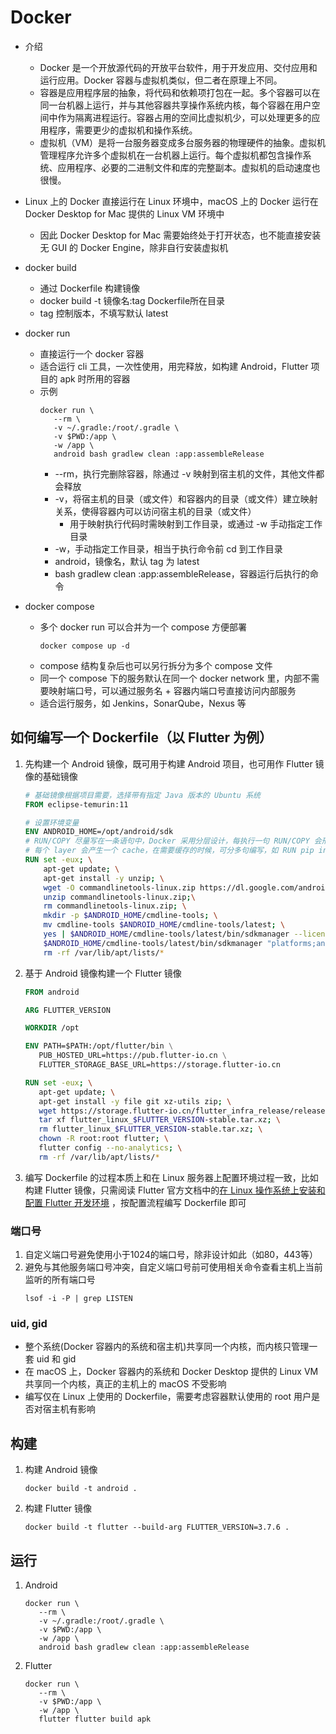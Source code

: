 # Docker

* 介绍
    * Docker 是一个开放源代码的开放平台软件，用于开发应用、交付应用和运行应用。Docker 容器与虚拟机类似，但二者在原理上不同。
    * 容器是应用程序层的抽象，将代码和依赖项打包在一起。多个容器可以在同一台机器上运行，并与其他容器共享操作系统内核，每个容器在用户空间中作为隔离进程运行。容器占用的空间比虚拟机少，可以处理更多的应用程序，需要更少的虚拟机和操作系统。
    * 虚拟机（VM）是将一台服务器变成多台服务器的物理硬件的抽象。虚拟机管理程序允许多个虚拟机在一台机器上运行。每个虚拟机都包含操作系统、应用程序、必要的二进制文件和库的完整副本。虚拟机的启动速度也很慢。

* Linux 上的 Docker 直接运行在 Linux 环境中，macOS 上的 Docker 运行在 Docker Desktop for Mac 提供的 Linux VM 环境中
    * 因此 Docker Desktop for Mac 需要始终处于打开状态，也不能直接安装无 GUI 的 Docker Engine，除非自行安装虚拟机

* docker build
    * 通过 Dockerfile 构建镜像
    * docker build -t 镜像名:tag Dockerfile所在目录
    * tag 控制版本，不填写默认 latest

* docker run
    * 直接运行一个 docker 容器
    * 适合运行 cli 工具，一次性使用，用完释放，如构建 Android，Flutter 项目的 apk 时所用的容器
    * 示例
      ```shell
      docker run \
         --rm \
         -v ~/.gradle:/root/.gradle \
         -v $PWD:/app \
         -w /app \
         android bash gradlew clean :app:assembleRelease
      ```
        * --rm，执行完删除容器，除通过 -v 映射到宿主机的文件，其他文件都会释放
        * -v，将宿主机的目录（或文件）和容器内的目录（或文件）建立映射关系，使得容器内可以访问宿主机的目录（或文件）
            * 用于映射执行代码时需映射到工作目录，或通过 -w 手动指定工作目录
        * -w，手动指定工作目录，相当于执行命令前 cd 到工作目录
        * android，镜像名，默认 tag 为 latest
        * bash gradlew clean :app:assembleRelease，容器运行后执行的命令

* docker compose
    * 多个 docker run 可以合并为一个 compose 方便部署
      ```shell
      docker compose up -d
      ```
    * compose 结构复杂后也可以另行拆分为多个 compose 文件
    * 同一个 compose 下的服务默认在同一个 docker network 里，内部不需要映射端口号，可以通过服务名 + 容器内端口号直接访问内部服务
    * 适合运行服务，如 Jenkins，SonarQube，Nexus 等

## 如何编写一个 Dockerfile（以 Flutter 为例）

1. 先构建一个 Android 镜像，既可用于构建 Android 项目，也可用作 Flutter 镜像的基础镜像
   ```dockerfile
   # 基础镜像根据项目需要，选择带有指定 Java 版本的 Ubuntu 系统
   FROM eclipse-temurin:11
   
   # 设置环境变量
   ENV ANDROID_HOME=/opt/android/sdk
   # RUN/COPY 尽量写在一条语句中，Docker 采用分层设计，每执行一句 RUN/COPY 会形成一个新的 layer，增加最终的镜像大小
   # 每个 layer 会产生一个 cache，在需要缓存的时候，可分多句编写，如 RUN pip install -r requirements.txt 等
   RUN set -eux; \
       apt-get update; \
       apt-get install -y unzip; \
       wget -O commandlinetools-linux.zip https://dl.google.com/android/repository/commandlinetools-linux-9477386_latest.zip; \
       unzip commandlinetools-linux.zip;\
       rm commandlinetools-linux.zip; \
       mkdir -p $ANDROID_HOME/cmdline-tools; \
       mv cmdline-tools $ANDROID_HOME/cmdline-tools/latest; \
       yes | $ANDROID_HOME/cmdline-tools/latest/bin/sdkmanager --licenses; \
       $ANDROID_HOME/cmdline-tools/latest/bin/sdkmanager "platforms;android-33"; \
       rm -rf /var/lib/apt/lists/*
   ```
2. 基于 Android 镜像构建一个 Flutter 镜像
   ```dockerfile
   FROM android
   
   ARG FLUTTER_VERSION
   
   WORKDIR /opt
   
   ENV PATH=$PATH:/opt/flutter/bin \
      PUB_HOSTED_URL=https://pub.flutter-io.cn \
      FLUTTER_STORAGE_BASE_URL=https://storage.flutter-io.cn
   
   RUN set -eux; \
      apt-get update; \
      apt-get install -y file git xz-utils zip; \
      wget https://storage.flutter-io.cn/flutter_infra_release/releases/stable/linux/flutter_linux_$FLUTTER_VERSION-stable.tar.xz; \
      tar xf flutter_linux_$FLUTTER_VERSION-stable.tar.xz; \
      rm flutter_linux_$FLUTTER_VERSION-stable.tar.xz; \
      chown -R root:root flutter; \
      flutter config --no-analytics; \
      rm -rf /var/lib/apt/lists/*
   ```
3. 编写 Dockerfile 的过程本质上和在 Linux 服务器上配置环境过程一致，比如构建 Flutter 镜像，只需阅读 Flutter
   官方文档中的[在 Linux 操作系统上安装和配置 Flutter 开发环境](https://flutter.cn/docs/get-started/install/linux)
   ，按配置流程编写 Dockerfile 即可

### 端口号

1. 自定义端口号避免使用小于1024的端口号，除非设计如此（如80，443等）
2. 避免与其他服务端口号冲突，自定义端口号前可使用相关命令查看主机上当前监听的所有端口号
   ```shell
   lsof -i -P | grep LISTEN
   ```

### uid, gid

* 整个系统(Docker 容器内的系统和宿主机)共享同一个内核，而内核只管理一套 uid 和 gid
* 在 macOS 上，Docker 容器内的系统和 Docker Desktop 提供的 Linux VM 共享同一个内核，真正的主机上的 macOS 不受影响
* 编写仅在 Linux 上使用的 Dockerfile，需要考虑容器默认使用的 root 用户是否对宿主机有影响

## 构建

1. 构建 Android 镜像
   ```shell
   docker build -t android .
   ```

2. 构建 Flutter 镜像
   ```shell
   docker build -t flutter --build-arg FLUTTER_VERSION=3.7.6 .
   ```

## 运行

1. Android
   ```shell
   docker run \
      --rm \
      -v ~/.gradle:/root/.gradle \
      -v $PWD:/app \
      -w /app \
      android bash gradlew clean :app:assembleRelease
   ```

2. Flutter
   ```shell
   docker run \
      --rm \
      -v $PWD:/app \
      -w /app \
      flutter flutter build apk
   ```
